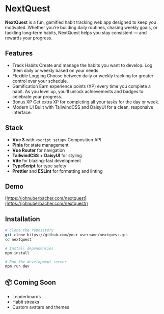 # NextQuest

**NextQuest** is a fun, gamified habit tracking web app designed to keep you motivated. Whether you're building daily routines, chasing weekly goals, or tackling long-term habits, NextQuest helps you stay consistent — and rewards your progress.
## Features

- Track Habits
  Create and manage the habits you want to develop. Log them daily or weekly based on your needs.
- Flexible Logging
  Choose between daily or weekly tracking for greater control over your schedule.
- Gamification
  Earn experience points (XP) every time you complete a habit. As you level up, you'll unlock achievements and badges to celebrate your progress.
- Bonus XP
  Get extra XP for completing all your tasks for the day or week.
- Modern UI
  Built with TailwindCSS and DaisyUI for a clean, responsive interface.

## Stack

- **Vue 3** with `<script setup>` Composition API
- **Pinia** for state management
- **Vue Router** for navigation
- **TailwindCSS** + **DaisyUI** for styling
- **Vite** for blazing-fast development
- **TypeScript** for type safety
- **Prettier** and **ESLint** for formatting and linting

## Demo
[https://johnuberbacher.com/nextquest](https://johnuberbacher.com/nextquest/)

## Installation

```bash
# Clone the repository
git clone https://github.com/your-username/nextquest.git
cd nextquest

# Install dependencies
npm install

# Run the development server
npm run dev
```

## 📦 Coming Soon
- Leaderboards  
- Habit streaks  
- Custom avatars and themes  
